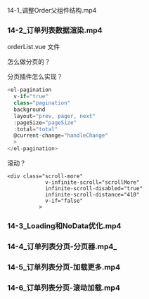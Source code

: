 
 14-1_调整Order父组件结构.mp4

###    14-2_订单列表数据渲染.mp4

orderList.vue 文件

怎么做分页的？

分页插件怎么实现？



```js
<el-pagination
  v-if="true"
  class="pagination"
  background
  layout="prev, pager, next"
  :pageSize="pageSize"
  :total="total"
  @current-change="handleChange"
  >
</el-pagination>
```



滚动？

```
<div class="scroll-more"
            v-infinite-scroll="scrollMore"
            infinite-scroll-disabled="true"
            infinite-scroll-distance="410"
            v-if="false"
          >
```





### 14-3_Loading和NoData优化.mp4
### 14-4_订单列表分页-分页器.mp4_

### 14-5_订单列表分页-加载更多.mp4
### 14-6_订单列表分页-滚动加载.mp4